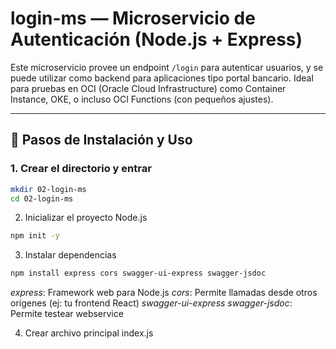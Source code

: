 # login-ms — Microservicio de Autenticación (Node.js + Express)

Este microservicio provee un endpoint `/login` para autenticar usuarios, y se puede utilizar como backend para aplicaciones tipo portal bancario. Ideal para pruebas en OCI (Oracle Cloud Infrastructure) como Container Instance, OKE, o incluso OCI Functions (con pequeños ajustes).

---

## 🚀 Pasos de Instalación y Uso

### 1. Crear el directorio y entrar

```bash
mkdir 02-login-ms
cd 02-login-ms
```

2. Inicializar el proyecto Node.js

```bash
npm init -y
````

3. Instalar dependencias
```bash
npm install express cors swagger-ui-express swagger-jsdoc
```
*express*: Framework web para Node.js
*cors*: Permite llamadas desde otros orígenes (ej: tu frontend React)
*swagger-ui-express swagger-jsdoc*: Permite testear webservice 

4. Crear archivo principal index.js


